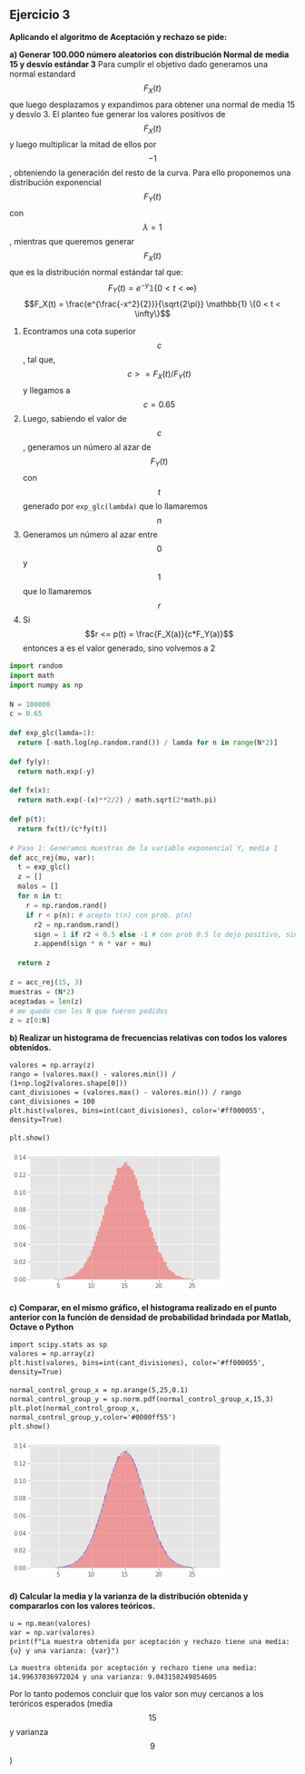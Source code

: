 ## Ejercicio 3
**Aplicando el algoritmo de Aceptación y rechazo se pide:**

**a) Generar 100.000 número aleatorios con distribución Normal de media 15 y desvío estándar 3**
Para cumplir el objetivo dado generamos una normal estandard $$F_X(t)$$ que luego desplazamos y expandimos para obtener una normal de media 15 y desvío 3. El planteo fue generar los valores positivos de $$F_X(t)$$ y luego multiplicar la mitad de ellos por $$-1$$, obteniendo la generación del resto de la curva. Para ello proponemos una distribución exponencial $$F_Y(t)$$ con $$\lambda = 1$$, mientras que queremos generar $$F_X(t)$$ que es la distribución normal estándar tal que:
$$F_Y(t) = e^{-y} \mathbb{1} \{0 < t < \infty\}$$
$$F_X(t) = \frac{e^{\frac{-x^2}{2}}}{\sqrt{2\pi}} \mathbb{1} \{0 < t < \infty\}$$

1. Econtramos una cota superior $$c$$, tal que, $$c >= F_X(t)/F_Y(t)$$ y llegamos a $$c = 0.65$$
2. Luego, sabiendo el valor de $$c$$, generamos un número al azar de $$F_Y(t)$$ con $$t$$ generado por `exp_glc(lambda)` que lo llamaremos $$n$$
3. Generamos un número al azar entre $$0$$ y $$1$$ que lo llamaremos $$r$$
4. Si $$r <= p(t) = \frac{F_X(a)}{c*F_Y(a)}$$ entonces a es el valor generado, sino volvemos a 2
```python
import random
import math
import numpy as np

N = 100000
c = 0.65

def exp_glc(lamda=1):
  return [-math.log(np.random.rand()) / lamda for n in range(N*2)]
  
def fy(y):
  return math.exp(-y)

def fx(x):
  return math.exp(-(x)**2/2) / math.sqrt(2*math.pi)

def p(t):
  return fx(t)/(c*fy(t))

# Paso 1: Generamos muestras de la variable exponencial Y, media 1
def acc_rej(mu, var):
  t = exp_glc()
  z = []
  malos = []
  for n in t:
    r = np.random.rand()
    if r < p(n): # acepto t(n) con prob. p(n)
      r2 = np.random.rand()
      sign = 1 if r2 < 0.5 else -1 # con prob 0.5 lo dejo positivo, sino neg
      z.append(sign * n * var + mu)
      
  return z

z = acc_rej(15, 3)
muestras = (N*2)
aceptadas = len(z)
# me quedo con los N que fueron pedidos
z = z[0:N]
```

**b) Realizar un histograma de frecuencias relativas con todos los valores obtenidos.**
```
valores = np.array(z)
rango = (valores.max() - valores.min()) / (1+np.log2(valores.shape[0])) 
cant_divisiones = (valores.max() - valores.min()) / rango
cant_divisiones = 100
plt.hist(valores, bins=int(cant_divisiones), color='#ff000055', density=True)

plt.show()
```
![Test espectral dos dimensiones](https://github.com/camiboj/Simulacion-tp1/blob/master/ej3b.png?raw=true)

**c) Comparar, en el mismo gráfico, el histograma realizado en el punto anterior con la función de densidad de probabilidad brindada por Matlab, Octave o Python**
```
import scipy.stats as sp
valores = np.array(z)
plt.hist(valores, bins=int(cant_divisiones), color='#ff000055', density=True)

normal_control_group_x = np.arange(5,25,0.1)
normal_control_group_y = sp.norm.pdf(normal_control_group_x,15,3)
plt.plot(normal_control_group_x, normal_control_group_y,color='#0000ff55')
plt.show()
```
![Test espectral dos dimensiones](https://github.com/camiboj/Simulacion-tp1/blob/master/ej3c.png?raw=true)

**d) Calcular la media y la varianza de la distribución obtenida y compararlos con los valores teóricos.**
```
u = np.mean(valores)
var = np.var(valores)
print(f"La muestra obtenida por aceptación y rechazo tiene una media: {u} y una varianza: {var}")
```

```
La muestra obtenida por aceptación y rechazo tiene una media: 14.99637036972024 y una varianza: 9.043158249854605
```
Por lo tanto podemos concluir que los valor son muy cercanos a los teróricos esperados (media $$15$$ y varianza $$9$$)
